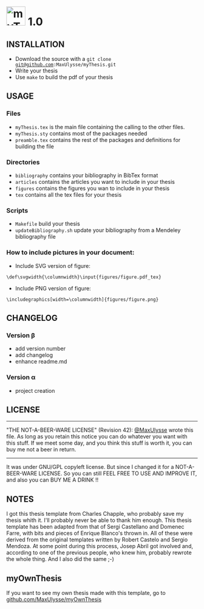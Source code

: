 # <img alt="myThesis Logo" src="http://i.imgur.com/BZvsDhk.png" height=50 /> 1.0

## INSTALLATION
* Download the source with a <code>git clone git@github.com:MaxUlysse/myThesis.git</code>
* Write your thesis
* Use <code>make</code> to build the pdf of your thesis

## USAGE
### Files
* <code>myThesis.tex</code> is the main file containing the calling to the other files.
* <code>myThesis.sty</code> contains most of the packages needed
* <code>preamble.tex</code> contains the rest of the packages and definitions for building the file

### Directories
* <code>bibliography</code> contains your bibliography in BibTex format
* <code>articles</code> contains the articles you want to include in your thesis
* <code>figures</code> contains the figures you wan to include in your thesis
* <code>tex</code> contains all the tex files for your thesis

### Scripts
* <code>Makefile</code> build your thesis
* <code>updateBibliography.sh</code> update your bibliography from a Mendeley bibliography file

### How to include pictures in your document:
- Include SVG version of figure:
```
\def\svgwidth{\columnwidth}\input{figures/figure.pdf_tex}
```
- Include PNG version of figure:
```
\includegraphics[width=\columnwidth]{figures/figure.png}
```

## CHANGELOG
### Version β
* add version number
* add changelog
* enhance readme.md

### Version α
* project creation

## LICENSE
---
"THE NOT-A-BEER-WARE LICENSE" (Revision 42): [@MaxUlysse](https://github.com/MaxUlysse) wrote this file.  As long as you retain this notice you can do whatever you want with this stuff.  If we meet some day, and you think this stuff is worth it, you can buy me not a beer in return.

---
It was under GNU/GPL copyleft license.  But since I changed it for a NOT-A-BEER-WARE LICENSE.  So you can still FEEL FREE TO USE AND IMPROVE IT, and also you can BUY ME A DRINK !!

## NOTES
I got this thesis template from Charles Chapple, who probably save my thesis whith it.  I'll probably never be able to thank him enough.
This thesis template has been adapted from that of Sergi Castellano and Domenec Farre, with bits and pieces of Enrique Blanco's thrown in.  All of these were derived from the original templates written by Robert Castelo and Sergio Mendoza.  At some point during this process, Josep Abril got involved and, according to one of the previous people, who knew him, probably rewrote the whole thing. And I also did the same ;-)

## myOwnThesis
If you want to see my own thesis made with this template, go to [github.com/MaxUlysse/myOwnThesis](https://github.com/MaxUlysse/myOwnThesis)
